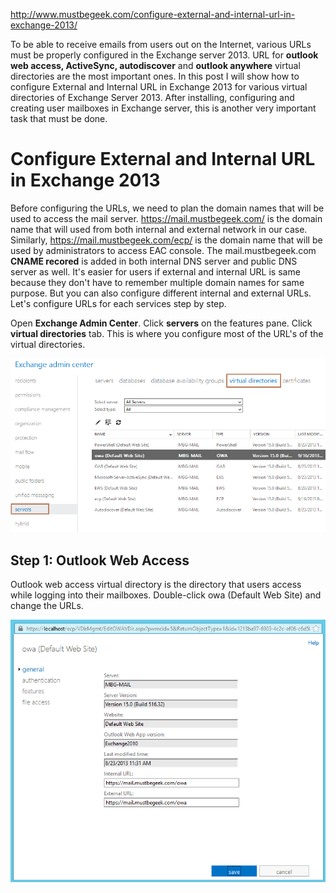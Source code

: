 <!-- TITLE: Exchange 2013 Configure External And Internal Url -->

http://www.mustbegeek.com/configure-external-and-internal-url-in-exchange-2013/

To be able to receive emails from users out on the Internet, various URLs must be properly configured in the Exchange server 2013. URL for **outlook web access, ActiveSync, autodiscover** and **outlook anywhere** virtual directories are the most important ones. In this post I will show how to configure External and Internal URL in Exchange 2013 for various virtual directories of Exchange Server 2013. After installing, configuring and creating user mailboxes in Exchange server, this is another very important task that must be done.

# Configure External and Internal URL in Exchange 2013

Before configuring the URLs, we need to plan the domain names that will be used to access the mail server. https://mail.mustbegeek.com/ is the domain name that will used from both internal and external network in our case. Similarly, https://mail.mustbegeek.com/ecp/ is the domain name that will be used by administrators to access EAC console. The mail.mustbegeek.com **CNAME recored** is added in both internal DNS server and public DNS server as well. It's easier for users if external and internal URL is same because they don't have to remember multiple domain names for same purpose. But you can also configure different internal and external URLs. Let's configure URLs for each services step by step.

Open **Exchange Admin Center**. Click **servers** on the features pane. Click **virtual directories** tab. This is where you configure most of the URL's of the virtual directories.

![0 Virtual Directories](/uploads/0-virtual-directories.png "0 Virtual Directories")

## Step 1: Outlook Web Access

Outlook web access virtual directory is the directory that users access while logging into their mailboxes. Double-click owa (Default Web Site) and change the URLs.

![1 Owa](/uploads/1-owa.png "1 Owa")

